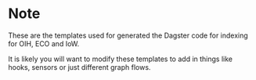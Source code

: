 # Note

These are the templates used for generated the Dagster code for 
indexing for OIH, ECO and IoW.  

It is likely you will want to modify these templates to add in 
things like hooks, sensors or just different graph flows.  